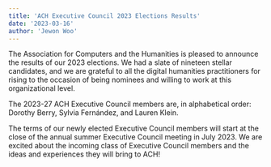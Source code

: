 ```yaml
---
title: 'ACH Executive Council 2023 Elections Results'
date: '2023-03-16'
author: 'Jewon Woo'
---
```

The Association for Computers and the Humanities is pleased to announce the results of our 2023 elections. We had a slate of nineteen stellar candidates, and we are grateful to all the digital humanities practitioners for rising to the occasion of being nominees and willing to work at this organizational level.

The 2023-27 ACH Executive Council members are, in alphabetical order: Dorothy Berry, Sylvia Fernández, and Lauren Klein.

The terms of our newly elected Executive Council members will start at the close of the annual summer Executive Council meeting in July 2023. We are excited about the incoming class of Executive Council members and the ideas and experiences they will bring to ACH!
